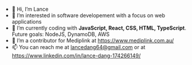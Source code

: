 - 👋 Hi, I’m Lance
- 👀 I’m interested in software developement with a focus on web applications
- 🌱 I’m currently coding with <strong>JavaScript, React, CSS, HTML, TypeScript</strong>. Future goals: NodeJS, DynamoDB, AWS
- 💞️ I’m a contributor for Mediplink at https://www.mediplink.com.au/
- 📫 You can reach me at lancedang64@gmail.com or at https://www.linkedin.com/in/lance-dang-174266149/

<!---
lancedang64/lancedang64 is a ✨ special ✨ repository because its `README.md` (this file) appears on your GitHub profile.
You can click the Preview link to take a look at your changes.
--->
